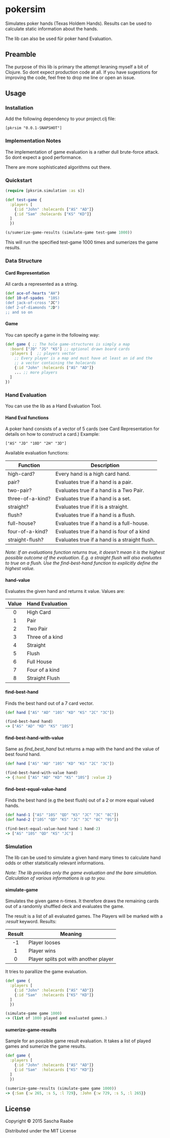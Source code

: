 # pokersim

Simulates poker hands (Texas Holdem Hands). Results can be used to
calculate static information about the hands.

The lib can also be used für poker hand Evaluation.

## Preamble

The purpose of this lib is primary the attempt leraning myself a bit
of Clojure. So dont expect production code at all. If you have
sugestions for improving the code, feel free to drop me line or open
an issue.

## Usage

### Installation

Add the following dependency to your project.clj file:

    [pkrsim "0.0.1-SNAPSHOT"]

### Implementation Notes

The implementation of game evaluation is a rather dull brute-force
attack. So dont expect a good performance.

There are more sophisticated algorithms out there.

### Quickstart

```clojure
(require [pksrim.simulation :as s])

(def test-game {
  :players [
    {:id "John" :holecards ["AS" "AD"]}
    {:id "Sam" :holecards ["KS" "KD"]}
  ]
  })

(s/sumerize-game-results (simulate-game test-game 1000))

```

This will run the specified test-game 1000 times and sumerizes the
game results. 

### Data Structure

#### Card Representation

All cards a represented as a string. 

```clojure
(def ace-of-hearts "AH")
(def 10-of-spades  "10S)
(def jack-of-cross "JC")
(def 2-of-diamonds "2D")
;; and so on
```

#### Game

You can specify a game in the following way:

```clojure
(def game { ;; The hole game-structures is simply a map
  :board ["JD" "JS" "KS"] ;; optional drawn board cards
  :players [  ;; players vector
    ;; Every player is a map and must have at least an id and the
    ;; a vector containing the holecards
    {:id "John" :holecards ["AS" "AD"]}
    ... ;; more players
  ]
})
```

### Hand Evaluation

You can use the lib as a Hand Evaluation Tool.

#### Hand Eval functions

A poker hand consists of a vector of 5 cards (see Card Representation
for details on how to construct a card.) Example:

    ["AS" "JD" "10D" "2H" "3D"]

Available evaluation functions:

Function         | Description
-----------------|------------
high-card?       | Every hand is a high card hand.
pair?            | Evaluates true if a hand is a pair.
two-pair?        | Evaluates true if a hand is a Two Pair.
three-of-a-kind? | Evaluates true if a hand is a set.
straight?        | Evaluates true if it is a straight.
flush?           | Evaluates true if a hand is a flush.
full-house?      | Evaluates true if a hand is a full-house.
four-of-a-kind?  | Evaluates true if a hand is four of a kind
straight-flush?  | Evaluates true if a hand is a straight flush.

_Note: If an evaluations function returns true, it doesn't mean it is
the highest possible outcome of the evaluation. E.g. a straight flush
will also evaluates to true on a flush. Use the find-best-hand
function to explicitly define the highest value._

#### hand-value

Evaluates the given hand and returns it value. Values are:

Value | Hand Evaluation
:----:|----------------
0     | High Card
1     | Pair
2     | Two Pair
3     | Three of a kind
4     | Straight
5     | Flush
6     | Full House
7     | Four of a kind
8     | Straight Flush

#### find-best-hand

Finds the best hand out of a 7 card vector.

```clojure
(def hand ["AS" "AD" "10S" "KD" "KS" "2C" "3C"])

(find-best-hand hand)
-> ["AS" "AD" "KD" "KS" "10S"]
```

#### find-best-hand-with-value

Same as _find_best_hand_ but returns a map with the hand and the value
of best found hand.

```clojure
(def hand ["AS" "AD" "10S" "KD" "KS" "2C" "3C"])

(find-best-hand-with-value hand)
-> {:hand ["AS" "AD" "KD" "KS" "10S"] :value 2}
```

#### find-best-equal-value-hand

Finds the best hand (e.g the best flush) out of a 2 or more equal
valued hands.

```clojure
(def hand-1 ["AS" "10S" "QD" "KS" "JC" "3C" "8C"])
(def hand-2 ["10S" "QD" "KS" "JC" "3C" "8C" "9S"])

(find-best-equal-value-hand hand-1 hand-2)
-> ["AS" "10S" "QD" "KS" "JC"]
```

### Simulation

The lib can be used to simulate a given hand many times to calculate
hand odds or other statsitically relevant informations.

_Note: The lib provides only the game evaluation and the bare
simulation. Calculation of various informations is up to you._

#### simulate-game

Simulates the given game n-times. It therefore draws the remaining
cards out of a randomly shuffled deck and evaluates the game.

The result is a list of all evaluated games. The Players will be
marked with a _:result_ keyword. Results:

Result | Meaning
:-----:|--------
-1     | Player looses
1      | Player wins
0      | Player splits pot with another player

It tries to parallize the game evaluation. 

```clojure
(def game { 
  :players [  
    {:id "John" :holecards ["AS" "AD"]}
    {:id "Sam"  :holecards ["KS" "KD"]}
  ]
  })

(simulate-game game 1000)
-> (list of 1000 played and evaluated games.)
```

#### sumerize-game-results

Sample for an possible game result evaluation. It takes a list of
played games and sumerize the game results.

```clojure
(def game { 
  :players [  
    {:id "John" :holecards ["AS" "AD"]}
    {:id "Sam"  :holecards ["KS" "KD"]}
  ]
  })

(sumerize-game-results (simulate-game game 1000))
-> {:Sam {:w 265, :s 5, :l 729}, :John {:w 729, :s 5, :l 265}}
```

## License

Copyright © 2015 Sascha Raabe

Distributed under the MIT License
